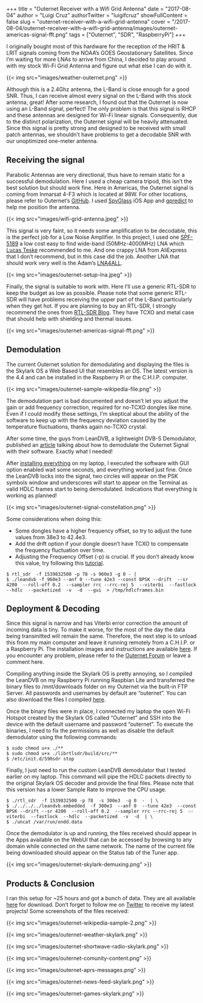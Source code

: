 +++
title = "Outernet Receiver with a Wifi Grid Antenna"
date = "2017-08-04"
author = "Luigi Cruz"
authorTwitter = "luigifcruz"
showFullContent = false
slug = "outernet-receiver-with-a-wifi-grid-antenna"
cover = "/2017-08-04/outernet-receiver-with-a-wifi-grid-antenna/images/outernet-americas-signal-fft.png"
tags = ["Outernet", "SDR", "RaspberryPi"]
+++

I originally bought most of this hardware for the reception of the HRIT & LRIT signals coming from the NOAA’s GOES Geostationary Satellites. Since I’m waiting for more LNAs to arrive from China, I decided to play around with my stock Wi-Fi Grid Antenna and figure out what else I can do with it.

{{< img src="images/weather-outernet.png" >}}

Although this is a 2.4Ghz antenna, the L-Band is close enough for a good SNR. Thus, I can receive almost every signal on the L-Band with this stock antenna, great! After some research, I found out that the Outernet is now using an L-Band signal, perfect! The only problem is that this signal is RHCP and these antennas are designed for Wi-Fi linear signals. Consequently, due to the distinct polarization, the Outernet signal will be heavily attenuated. Since this signal is pretty strong and designed to be received with small patch antennas, we shouldn’t have problems to get a decodable SNR with our unoptimized one-meter antenna.

## Receiving the signal
Parabolic Antennas are very directional, thus have to remain static for a successful demodulation. Here I used a cheap camera tripod, this isn’t the best solution but should work fine. Here in Americas, the Outernet signal is coming from Inmarsat 4-F3 which is located at 98W. For other locations, please refer to Outernet’s [GitHub](https://github.com/Outernet-Project/Information/wiki/Satellites,-Frequencies,-and-Coverage-Area). I used [SpyGlass](https://itunes.apple.com/us/app/spyglass/id332639548?mt=8) iOS App and [gpredict](http://gpredict.oz9aec.net/) to help me position the antenna.

{{< img src="images/wifi-grid-antenna.jpeg" >}}

This signal is very faint, so it needs some amplification to be decodable, this is the perfect job for a Low Noise Amplifier. In this project, I used one [SPF-5189](http://www.ebay.com/itm/LNA-50-to-4000MHz-SPF5189-NF-0-6dB-LNA-RF-amplifier-FM-HF-VHF-UHF-Ham-Radio-/152224877094?hash=item23714f4a26:g:SEoAAOSwGtRXxrXk) a low cost easy to find wide-band (50MHz-4000MHz) LNA which [Lucas Teske](https://twitter.com/lucasteske) recommended to me. And one crappy LNA from AliExpress that I don’t recommend, but in this case did the job. Another LNA that should work very well is the Adam’s [LNA4ALL](http://lna4all.blogspot.com.br/).

{{< img src="images/outernet-setup-lna.jpeg" >}}

Finally, the signal is suitable to work with. Here I’ll use a generic RTL-SDR to keep the budget as low as possible. Please note that some generic RTL-SDR will have problems receiving the upper part of the L-Band particularly when they get hot. If you are planning to buy an RTL-SDR, I strongly recommend the ones from [RTL-SDR Blog](http://www.rtl-sdr.com/buy-rtl-sdr-dvb-t-dongles/). They have TCXO and metal case that should help with shielding and thermal issues.

{{< img src="images/outernet-americas-signal-fft.png" >}}

## Demodulation
The current Outernet solution for demodulating and displaying the files is the Skylark OS a Web Based UI that resembles an OS. The latest version is the 4.4 and can be installed in the Raspberry Pi or the C.H.I.P. computer.

{{< img src="images/outernet-sample-wikipedia-file.png" >}}

The demodulation part is bad documented and doesn’t let you adjust the gain or add frequency correction, required for no-TCXO dongles like mine. Even if I could modify these settings, I’m skeptical about the ability of the software to keep up with the frequency deviation caused by the temperature fluctuations, thanks again no-TCXO crystal.

After some time, the guys from LeanDVB, a lightweight DVB-S Demodulator, published an [article](http://www.pabr.org/radio/leandvb-satmodem/leandvb-satmodem.en.html) talking about how to demodulate the Outernet Signal with their software. Exactly what I needed!

After [installing everything](https://github.com/pabr/leansdr) on my laptop, I executed the software with GUI option enabled wait some seconds, and everything worked just fine. Once the LeanDVB locks into the signal, two circles will appear on the PSK symbols window and underscores will start to appear on the Terminal as valid HDLC frames start to being demodulated. Indications that everything is working as planned!

{{< img src="images/outernet-signal-constellation.png" >}}

Some considerations when doing this:
- Some dongles have a higher frequency offset, so try to adjust the tune values from 38e3 to 42.4e3.
- Add the drift option if your dongle doesn’t have TCXO to compensate the frequency fluctuation over time.
- Adjusting the Frequency Offset (-p) is crucial. If you don’t already know this value, try following this [tutorial](http://davidnelson.me/?p=371).

```shell
$ rtl_sdr  -f 1539832500 -p 78 -s 960e3 -g 0 - |
$ ./leandvb -f 960e3 --anf 0 --tune 42e3 --const BPSK --drift  --sr 4200  --roll-off 0.2  --sampler rrc --rrc-rej 5  --viterbi  --fastlock  --hdlc  --packetized  -v  -d  --gui  > /tmp/hdlcframes.bin
```

## Deployment & Decoding
Since this signal is narrow and has Viterbi error correction the amount of incoming data is tiny. To make it worse, for the most of the day the data being transmitted will remain the same. Therefore, the next step is to unload this from my main computer and leave it running remotely from a C.H.I.P. or a Raspberry Pi. The installation images and instructions are available [here](https://archive.outernet.is/images/). If you encounter any problem, please refer to the [Outernet Forum](http://forums.outernet.is/) or leave a comment here.

Compiling anything inside the Skylark OS is pretty annoying, so I compiled the LeanDVB on my Raspberry Pi running Raspbian Lite and transferred the binary files to /mnt/downloads folder on my Outernet via the built-in FTP Server. All passwords and usernames by default are “outernet”. You can also download the files I compiled [here](https://www.dropbox.com/s/j3j6j97851biwaf/leansdr.zip?dl=0).

Once the binary files were in place, I connected my laptop the open Wi-Fi Hotspot created by the Skylark OS called “Outernet” and SSH into the device with the default username and password “outernet”. To execute the binaries, I need to fix the permissions as well as disable the default demodulator using the following commands:

```shell
$ sudo chmod u+x ./**
$ sudo chmod u+x ./librtlsdr/build/src/**
$ /etc/init.d/S90sdr stop
```

Finally, I just need to run the custom LeanDVB demodulator that I tested earlier on my laptop. This command will pipe the HDLC packets directly to the original Skylark OS decoder and provide the final files. Please note that this version has a lower Sample Rate to improve the CPU usage.

```
$ ./rtl_sdr  -f 1539832500 -p 78  -s 300e3  -g 0  -  | \
$ ./../../../leandvb.embedded  -f 300e3  --anf 0  --tune 42e3  --const BPSK --drift --sr 4200  --roll-off 0.2  --sampler rrc --rrc-rej 5  --viterbi  --fastlock  --hdlc  --packetized  -v  -d  | \
$ ./uncat /var/run/ondd.data
```

Once the demodulator is up and running, the files received should appear in the Apps available on the WebUI that can be accessed by browsing to any domain while connected on the same network. The name of the current file being downloaded should appear on the Status tab of the Tuner app.

{{< img src="images/outernet-skylark-demuxing.png" >}}

## Products & Conclusion
I ran this setup for ~25 hours and got a bunch of data. They are all available [here](https://www.dropbox.com/s/dw0cl0uix1bb1dn/Outernet%20Files.zip?dl=0) for download. Don’t forget to follow me on [Twitter](https://twitter.com/luigifcruz) to receive my latest projects! Some screenshots of the files received:

{{< img src="images/outernet-wikipedia-sample-2.png" >}}

{{< img src="images/outernet-weather-skylark.png" >}}

{{< img src="images/outernet-shortwave-radio-skylark.png" >}}

{{< img src="images/outernet-comunity-content.png" >}}

{{< img src="images/outernet-aprs-messages.png" >}}

{{< img src="images/outernet-news-feed-skylark.png" >}}

{{< img src="images/outernet-games-skylark.png" >}}
